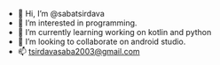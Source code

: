 - 👋 Hi, I’m @sabatsirdava
- 👀 I’m interested in programming.
- 🌱 I’m currently learning working on kotlin and python
- 💞️ I’m looking to collaborate on android studio.
- 📫 tsirdavasaba2003@gmail.com

<!---
sabatsirdava/sabatsirdava is a ✨ special ✨ repository because its `README.md` (this file) appears on your GitHub profile.
You can click the Preview link to take a look at your changes.
--->
